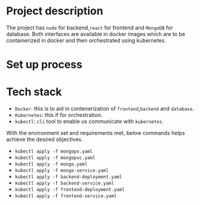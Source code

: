 # Project description

The project has `node` for backend,`react` for frontend and `MongoDB` for database. Both interfaces are available in docker images which are to be containerized in docker and then orchestrated using kubernetes.

# Set up process

# Tech stack

- `Docker`: this is to aid in contenerization of `frontend`,`backend` and `database`.
- `Kubernetes`: this if for orchestration.
- `kubectl`: `cli` tool to enable us communicate with `kubernetes`.

With the environment set and requirements met, below commands helps achieve the desired objectives.

- `kubectl apply -f mongopv.yaml`
- `kubectl apply -f mongopvc.yaml`
- `kubectl apply -f mongo.yaml`
- `kubectl apply -f mongo-service.yaml`
- `kubectl apply -f backend-deployment.yaml`
- `kubectl apply -f backend-service.yaml`
- `kubectl apply -f frontend-deployment.yaml`
- `kubectl apply -f frontend-service.yaml`
